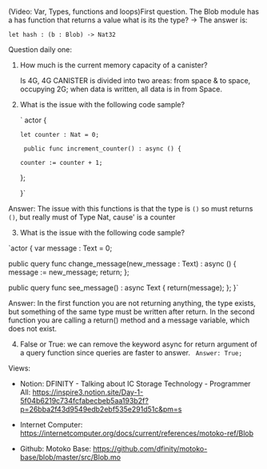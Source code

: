
(Video: Var, Types, functions and loops)First question. The Blob module has a has function that returns a value what is its the type? -> The answer is: 

`let hash : (b : Blob) -> Nat32`

Question daily one:

1) How much is the current memory capacity of a canister?

   Is 4G, 4G CANISTER is divided into two areas: from space & to space, occupying 2G; when data is written, all data is in from Space.

2) What is the issue with the following code sample?

    
   ` actor {
   
       let counter : Nat = 0;

        public func increment_counter() : async () {

       counter := counter + 1;

      };
      
    }`
    

Answer: The issue with this functions is that the type is `()` so must returns `()`, but really must of Type Nat, cause' is a counter

3) What is the issue with the following code sample?


`actor {
  var message : Text = 0;

  public query func change_message(new_message : Text) : async () {
    message := new_message;
   return;  };
   
  public query func see_message() : async Text {
    return(message);
  };
}`


Answer: In the first function you are not returning anything, the type exists, but something of the same type must be written after return.
In the second function you are calling a return() method and a message variable, which does not exist.

4) False or True: we can remove the keyword async for return argument of a query function since queries are faster to answer.
`
Answer: True;`

Views: 

- Notion: DFINITY - Talking about IC Storage Technology - Programmer All: https://inspire3.notion.site/Day-1-5f04b6219c734fcfabecbeb5aa193b2f?p=26bba2f43d9549edb2ebf535e291d51c&pm=s

- Internet Computer: https://internetcomputer.org/docs/current/references/motoko-ref/Blob

- Github: Motoko Base: https://github.com/dfinity/motoko-base/blob/master/src/Blob.mo
